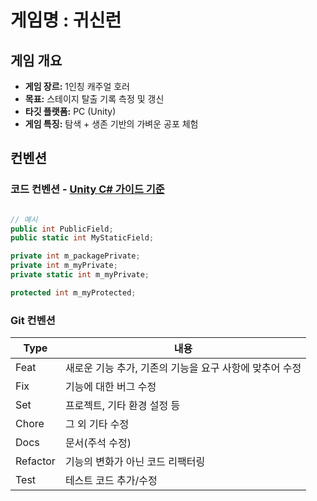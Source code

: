 # 게임명 : 귀신런

## 게임 개요

- **게임 장르:** 1인칭 캐주얼 호러
- **목표:** 스테이지 탈출 기록 측정 및 갱신
- **타깃 플랫폼:** PC (Unity)
- **게임 특징:** 탐색 + 생존 기반의 가벼운 공포 체험

## 컨벤션

### 코드 컨벤션 - [Unity C# 가이드 기준](https://unity.com/kr/resources/c-sharp-style-guide-unity-6)

```cs

// 예시
public int PublicField;
public static int MyStaticField;

private int m_packagePrivate;
private int m_myPrivate;
private static int m_myPrivate;

protected int m_myProtected;

```

### Git 컨벤션

| Type     | 내용                                                    |
| -------- | ------------------------------------------------------- |
| Feat     | 새로운 기능 추가, 기존의 기능을 요구 사항에 맞추어 수정 |
| Fix      | 기능에 대한 버그 수정                                   |
| Set      | 프로젝트, 기타 환경 설정 등                             |
| Chore    | 그 외 기타 수정                                         |
| Docs     | 문서(주석 수정)                                         |
| Refactor | 기능의 변화가 아닌 코드 리팩터링                        |
| Test     | 테스트 코드 추가/수정                                   |
